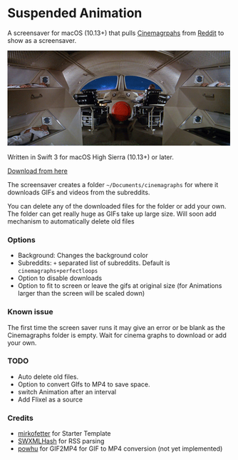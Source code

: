 # Suspended Animation
A screensaver for macOS (10.13+) that pulls [Cinemagrpahs](https://en.wikipedia.org/wiki/Cinemagraph) from [Reddit](https://www.reddit.com/) to show as a screensaver.

![suspended animation](https://github.com/ankitshekhawat/SuspendedAnimation/raw/master/cine.gif)


Written in Swift 3 for macOS High Sierra (10.13+) or later. 

[Download from here](https://github.com/ankitshekhawat/SuspendedAnimation/releases) 

The screensaver creates a folder `~/Documents/cinemagraphs` for where it downloads GIFs and videos from the subreddits.

You can delete any of the downloaded files for the folder or add your own.
The folder can get really huge as GIFs take up large size. Will soon add mechanism to automatically delete old files 

### Options
- Background: Changes the background color
- Subreddits: `+` separated list of subreddits. Default is `cinemagraphs+perfectloops`
- Option to disable downloads
- Option to fit to screen or leave the gifs at original size (for Animations larger than the screen will be scaled down)
### Known issue
The first time the screen saver runs it may give an error or be blank as the Cinemagraphs folder is empty. Wait for cinema graphs to download or add your own.
### TODO
- Auto delete old files.
- Option to convert GIfs to MP4 to save space. 
- switch Animation after an interval
- Add Flixel as a source

### Credits
- [mirkofetter](https://github.com/mirkofetter/ScreenSaverMinimal) for Starter Template 
- [SWXMLHash](https://github.com/drmohundro/SWXMLHash)  for RSS parsing
- [powhu](https://github.com/powhu) for GIF2MP4 for GIF to MP4 conversion (not yet implemented) 
